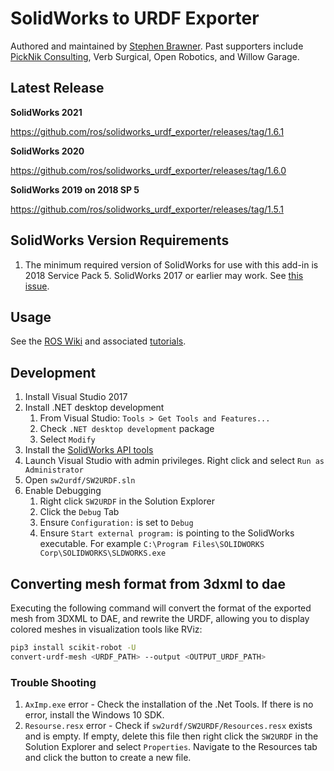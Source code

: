 # SolidWorks to URDF Exporter

Authored and maintained by [Stephen Brawner](brawner@gmail.com). Past supporters include [PickNik Consulting](https://picknik.ai), Verb Surgical, Open Robotics, and Willow Garage. 

## Latest Release

**SolidWorks 2021**

https://github.com/ros/solidworks_urdf_exporter/releases/tag/1.6.1

**SolidWorks 2020**

https://github.com/ros/solidworks_urdf_exporter/releases/tag/1.6.0

**SolidWorks 2019 on 2018 SP 5**

https://github.com/ros/solidworks_urdf_exporter/releases/tag/1.5.1

## SolidWorks Version Requirements

1. The minimum required version of SolidWorks for use with this add-in is 2018 Service Pack 5. SolidWorks 2017 or earlier may work. See [this issue](https://github.com/ros/solidworks_urdf_exporter/issues/73).

## Usage

See the [ROS Wiki](http://wiki.ros.org/sw_urdf_exporter) and associated [tutorials](http://wiki.ros.org/sw_urdf_exporter/Tutorials).

## Development

1. Install Visual Studio 2017
1. Install .NET desktop development
    1. From Visual Studio: `Tools > Get Tools and Features...`
    1. Check `.NET desktop development` package
    1. Select `Modify`
1. Install the [SolidWorks API tools](https://help.solidworks.com/2019/english/api/sldworksapiprogguide/GettingStarted/SolidWorks_API_Getting_Started_Overview.htm)
1. Launch Visual Studio with admin privileges. Right click and select `Run as Administrator`
1. Open `sw2urdf/SW2URDF.sln`  
1. Enable Debugging
    1. Right click `SW2URDF` in the Solution Explorer
    1. Click the `Debug` Tab
    1. Ensure `Configuration:` is set to `Debug`
    1. Ensure `Start external program:` is pointing to the SolidWorks executable. For example `C:\Program Files\SOLIDWORKS Corp\SOLIDWORKS\SLDWORKS.exe`

## Converting mesh format from 3dxml to dae

Executing the following command will convert the format of the exported mesh from 3DXML to DAE, and rewrite the URDF, allowing you to display colored meshes in visualization tools like RViz:

```bash
pip3 install scikit-robot -U
convert-urdf-mesh <URDF_PATH> --output <OUTPUT_URDF_PATH>
```

### Trouble Shooting

1. `AxImp.exe` error - Check the installation of the .Net Tools. If there is no error, install the Windows 10 SDK.
1. `Resourse.resx` error - Check if `sw2urdf/SW2URDF/Resources.resx` exists and is empty. If empty, delete this file then right click the `SW2URDF` in the Solution Explorer and select `Properties`. Navigate to the Resources tab and click the button to create a new file.
